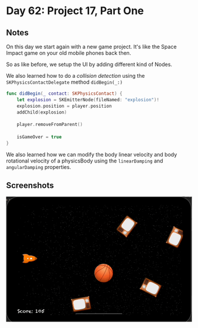 # Day 62: Project 17, Part One

## Notes

On this day we start again with a new game project. It's like the Space Impact game on your old mobile phones back then.

So as like before, we setup the UI by adding different kind of Nodes.


We also learned how to do a _collision detection_ using the `SKPhysicsContactDelegate` method `didBegin(_:)`

```swift
func didBegin(_ contact: SKPhysicsContact) {
    let explosion = SKEmitterNode(fileNamed: "explosion")!
    explosion.position = player.position
    addChild(explosion)

    player.removeFromParent()

    isGameOver = true
}
```

We also learned how we can modify the body linear velocity and body rotational velocity of a physicsBody using the `linearDamping` and `angularDamping` properties.

## Screenshots
![App-Screenshot](documentation/1.gif)


